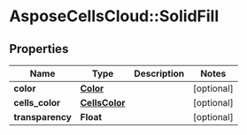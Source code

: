 # AsposeCellsCloud::SolidFill

## Properties
Name | Type | Description | Notes
------------ | ------------- | ------------- | -------------
**color** | [**Color**](Color.md) |  | [optional] 
**cells_color** | [**CellsColor**](CellsColor.md) |  | [optional] 
**transparency** | **Float** |  | [optional] 


